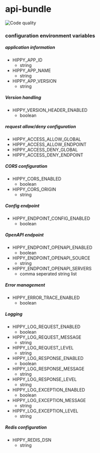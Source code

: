 # api-bundle

![Code quality](https://github.com/HappyHippyHippo/php-api-bundle/workflows/Code%20Quality/badge.svg)

### configuration environment variables

##### application information
- HIPPY_APP_ID
    - string
- HIPPY_APP_NAME
    - string
- HIPPY_APP_VERSION
    - string

##### Version handling
- HIPPY_VERSION_HEADER_ENABLED
    - boolean

##### request allow/deny configuration
- HIPPY_ACCESS_ALLOW_GLOBAL
- HIPPY_ACCESS_ALLOW_ENDPOINT
- HIPPY_ACCESS_DENY_GLOBAL
- HIPPY_ACCESS_DENY_ENDPOINT

##### CORS configuration
- HIPPY_CORS_ENABLED
    - boolean
- HIPPY_CORS_ORIGIN
    - string

##### Config endpoint
- HIPPY_ENDPOINT_CONFIG_ENABLED
    - boolean

##### OpenAPI endpoint
- HIPPY_ENDPOINT_OPENAPI_ENABLED
    - boolean
- HIPPY_ENDPOINT_OPENAPI_SOURCE
    - string
- HIPPY_ENDPOINT_OPENAPI_SERVERS
    - comma seperated string list

##### Error management
- HIPPY_ERROR_TRACE_ENABLED
    - boolean

##### Logging
- HIPPY_LOG_REQUEST_ENABLED
    - boolean
- HIPPY_LOG_REQUEST_MESSAGE
    - string
- HIPPY_LOG_REQUEST_LEVEL
    - string
- HIPPY_LOG_RESPONSE_ENABLED
    - boolean
- HIPPY_LOG_RESPONSE_MESSAGE
    - string
- HIPPY_LOG_RESPONSE_LEVEL
    - string
- HIPPY_LOG_EXCEPTION_ENABLED
    - boolean
- HIPPY_LOG_EXCEPTION_MESSAGE
    - string
- HIPPY_LOG_EXCEPTION_LEVEL
    - string

##### Redis configuration
- HIPPY_REDIS_DSN
    - string
